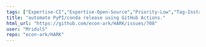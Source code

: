 ```yaml
---
tags: ["Expertise-CI","Expertise-Open-Source","Priority-Low","Tag-Installation","economics","help-wanted"]
title: "automate PyPI/conda release using GitHub Actions."
html_url: "https://github.com/econ-ark/HARK/issues/708"
user: "MridulS"
repo: "econ-ark/HARK"
---
```


